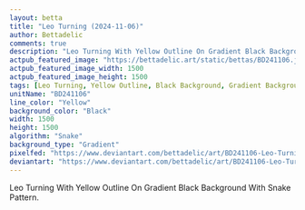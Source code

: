 ```yaml
---
layout: betta
title: "Leo Turning (2024-11-06)"
author: Bettadelic
comments: true
description: "Leo Turning With Yellow Outline On Gradient Black Background With Snake Pattern."
actpub_featured_image: "https://bettadelic.art/static/bettas/BD241106.jpg"
actpub_featured_image_width: 1500
actpub_featured_image_height: 1500
tags: [Leo Turning, Yellow Outline, Black Background, Gradient Background Pattern, Snake Pattern, November 2024]
unitName: "BD241106"
line_color: "Yellow"
background_color: "Black"
width: 1500
height: 1500
algorithm: "Snake"
background_type: "Gradient"
pixelfed: "https://www.deviantart.com/bettadelic/art/BD241106-Leo-Turning-2024-11-06-1119166423"
deviantart: "https://www.deviantart.com/bettadelic/art/BD241106-Leo-Turning-2024-11-06-1119166423"
---
```


Leo Turning With Yellow Outline On Gradient Black Background With Snake Pattern.
